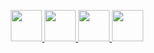 <p align="center">
  
  <a href = 'https://www.youtube.com/'>
  <img width="50" src="https://simpleicons.org/icons/discord.svg">
  
  <a href = 'https://www.youtube.com/'>
  <img width="50" src="https://simpleicons.org/icons/github.svg">
  
  <a href = 'https://www.youtube.com/'>
  <img width="50" src="https://simpleicons.org/icons/protonmail.svg">
  
  <a href = 'https://www.youtube.com/'>
  <img width="50" src="https://simpleicons.org/icons/blogger.svg">
    
</p>
